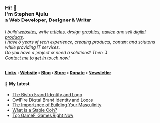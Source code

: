  <!-- Hi there! Feel free to make this your own but don't use my data. Attributions are welcomed --> 
<h3>Hi! 👋<br>I'm Stephen Ajulu<br>a Web Developer, Designer & Writer</h3>
<h6>I build <a href="https://stephenajulu.com/portfolio">websites</a>, write <a href="https://stephenajulu.com/blog">articles</a>, design <a href="https://stephenajulu.com/portfolio">graphics</a>, <a href="https://stephenajulu.com/book-a-consultation">advice</a> and sell <a href="https://stephenajulu.com/store">digital products</a>.<br>I have 8 years of tech experience, creating products, content and solutons while providing IT services.<br>Do you have a project or need a solutions? Then ↴<br><a href="https://stephenajulu.com/contact">Contact me to get in touch now!</a></h6>

<h4> <a href="https://stephenajulu.com/links">Links</a> • <a href="https://stephenajulu.com">Website</a> • <a href="https://stephenajulu.com/blog">Blog</a> • <a href="https://stephenajulu.com/store">Store</a> • <a href="https://www.paypal.com/donate/?hosted_button_id=SLNMRAJ59LRC8">Donate</a> • <a href="https://stephenajulu.substack.com">Newsletter</a></h4>

<h4>📕 My Latest</h4>

<!-- BLOG-POST-LIST:START -->
- [The Bistro Brand Identity and Logo](https://stephenajulu.com/store/the-bistro-brand-identity-and-logo/)
- [OwlFire Digital Brand Identity and Logos](https://stephenajulu.com/store/owlfire-digital-brand-identity-and-logos/)
- [The Importance of Building Your Masculinity](https://stephenajulu.com/blog/the-importance-of-creating-a-masculine-character/)
- [What is a Stable Coin?](https://stephenajulu.com/blog/what-are-stable-coins/)
- [Top GameFi Games Right Now](https://stephenajulu.com/blog/top-gamefi-games-right-now/)
<!-- BLOG-POST-LIST:END -->


